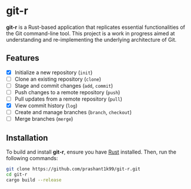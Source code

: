 # git-r

**git-r** is a Rust-based application that replicates essential functionalities of the Git command-line tool. This project is a work in progress aimed at understanding and re-implementing the underlying architecture of Git.

## Features

- [x] Initialize a new repository (`init`)
- [ ] Clone an existing repository (`clone`)
- [ ] Stage and commit changes (`add`, `commit`)
- [ ] Push changes to a remote repository (`push`)
- [ ] Pull updates from a remote repository (`pull`)
- [x] View commit history (`log`)
- [ ] Create and manage branches (`branch`, `checkout`)
- [ ] Merge branches (`merge`)

## Installation

To build and install **git-r**, ensure you have [Rust](https://www.rust-lang.org/tools/install) installed. Then, run the following commands:

```bash
git clone https://github.com/prashant1k99/git-r.git
cd git-r
cargo build --release
```
